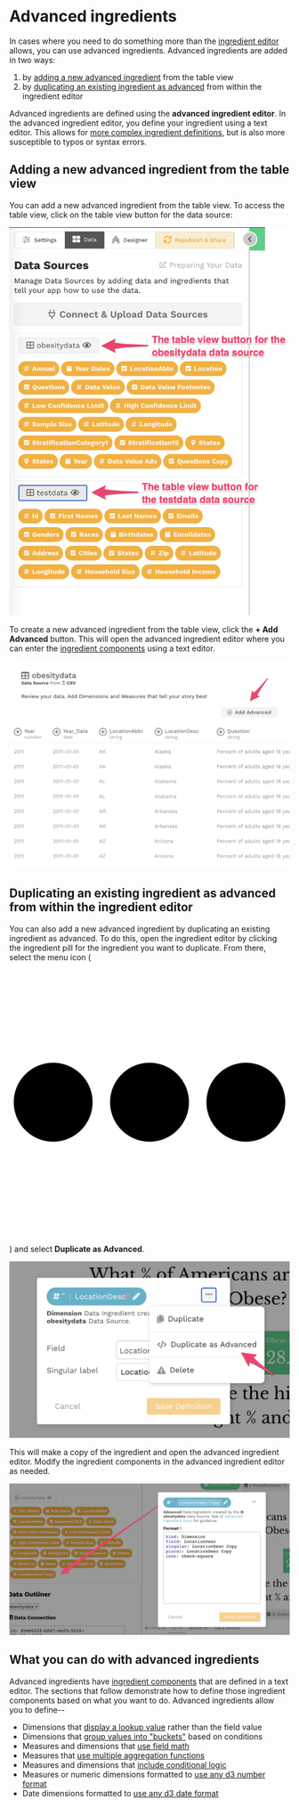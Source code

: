 # Advanced ingredients

In cases where you need to do something more than the [ingredient editor](../adding-ingredients/#ingredient-editor) allows, you can use advanced ingredients. Advanced ingredients are added in two ways: 

1. by [adding a new advanced ingredient](../adding-ingredients/#adding-a-new-ingredient-from-the-table-view) from the table view
2. by [duplicating an existing ingredient as advanced](./#duplicating-an-existing-ingredient-as-advanced-from-within-the-ingredients-editor) from within the ingredient editor

Advanced ingredients are defined using the **advanced ingredient editor**. In the advanced ingredient editor, you define your ingredient using a text editor. This allows for [more complex ingredient definitions](./#what-you-can-do-with-advanced-ingredients), but is also more susceptible to typos or syntax errors. 

## Adding a new advanced ingredient from the table view

You can add a new advanced ingredient from the table view. To access the table view, click on the table view button for the data source: 

![Click the table view button to access the table view](../../../.gitbook/assets/image%20%2879%29.png)

To create a new advanced ingredient from the table view, click the **+ Add Advanced** button. This will open the advanced ingredient editor where you can enter the [ingredient components](../adding-ingredients/ingredient-components.md) using a text editor. 

![](../../../.gitbook/assets/image%20%2881%29.png)

## Duplicating an existing ingredient as advanced from within the ingredient editor

You can also add a new advanced ingredient by duplicating an existing ingredient as advanced. To do this, open the ingredient editor by clicking the ingredient pill for the ingredient you want to duplicate. From there, select the menu icon \(![](../../../.gitbook/assets/ellipsis-h-solid.svg)\) and select **Duplicate as Advanced**. 

![Select Duplicate as Advanced to create an advanced ingredient](../../../.gitbook/assets/image%20%2836%29.png)

This will make a copy of the ingredient and open the advanced ingredient editor. Modify the ingredient components in the advanced ingredient editor as needed. 

![Duplicate ingredient created with text editor](../../../.gitbook/assets/image%20%2843%29.png)

## What you can do with advanced ingredients

Advanced ingredients have [ingredient components](../adding-ingredients/ingredient-components.md) that are defined in a text editor. The sections that follow demonstrate how to define those ingredient components based on what you want to do. Advanced ingredients allow you to define--

* Dimensions that [display a lookup value](lookup-dimensions.md) rather than the field value
* Dimensions that [group values into "buckets"](bucketed-dimensions.md) based on conditions 
* Measures and dimensions that [use field math](complex-formulas-incomplete.md#field-math)
* Measures that [use multiple aggregation functions](complex-formulas-incomplete.md#multiple-aggregate-functions)
* Measures and dimensions that [include conditional logic](complex-formulas-incomplete.md#conditional-logic)
* Measures or numeric dimensions formatted to [use any d3 number format](advanced-formats-incomplete.md#advanced-number-formats)
* Date dimensions formatted to [use any d3 date format](advanced-formats-incomplete.md#advanced-date-formats)

